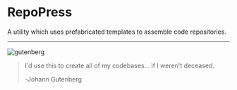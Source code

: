# RepoPress
A utility which uses prefabricated templates to assemble code repositories.

---

![gutenberg](https://github.com/Freelium/RepoPress/assets/105679271/88d8a5d4-0bcc-4dc2-8d10-983f454c0625)
> I'd use this to create all of my codebases... if I weren't deceased.
>
> -Johann Gutenberg

